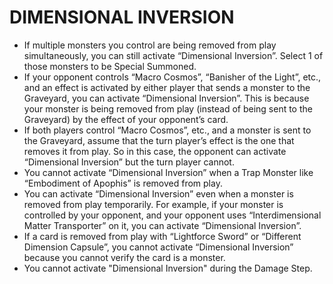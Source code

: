# DIMENSIONAL INVERSION

*   If multiple monsters you control are being removed from play simultaneously, you can still activate “Dimensional Inversion”. Select 1 of those monsters to be Special Summoned.
*   If your opponent controls “Macro Cosmos”, “Banisher of the Light”, etc., and an effect is activated by either player that sends a monster to the Graveyard, you can activate “Dimensional Inversion”. This is because your monster is being removed from play (instead of being sent to the Graveyard) by the effect of your opponent’s card.
*   If both players control “Macro Cosmos”, etc., and a monster is sent to the Graveyard, assume that the turn player’s effect is the one that removes it from play. So in this case, the opponent can activate “Dimensional Inversion” but the turn player cannot.
*   You cannot activate “Dimensional Inversion” when a Trap Monster like “Embodiment of Apophis” is removed from play.
*   You can activate “Dimensional Inversion” even when a monster is removed from play temporarily. For example, if your monster is controlled by your opponent, and your opponent uses “Interdimensional Matter Transporter” on it, you can activate “Dimensional Inversion”.
*   If a card is removed from play with “Lightforce Sword” or “Different Dimension Capsule”, you cannot activate “Dimensional Inversion” because you cannot verify the card is a monster.
*   You cannot activate "Dimensional Inversion" during the Damage Step.
